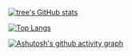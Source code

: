 [![tree's GitHub stats](https://github-readme-stats.vercel.app/api?username=hedashuaii&hide=contribs,prs&show_icons=true&theme=radical&include_all_commits=true)](https://github.com/anuraghazra/github-readme-stats)

[![Top Langs](https://github-readme-stats.vercel.app/api/top-langs/?username=hedashuaii&layout=compact)](https://github.com/anuraghazra/github-readme-stats)

[![Ashutosh's github activity graph](https://activity-graph.herokuapp.com/graph?username=hedashuaii&theme=dracula)](https://github.com/ashutosh00710/github-readme-activity-graph)